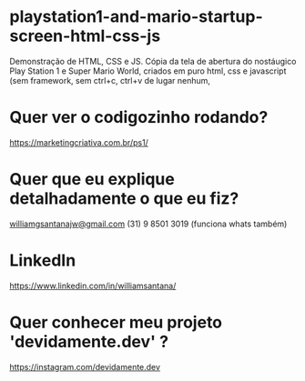 # playstation1-and-mario-startup-screen-html-css-js
Demonstração de HTML, CSS e JS. Cópia da tela de abertura do nostáugico Play Station 1 e Super Mario World, criados em puro html, css e javascript (sem framework, sem ctrl+c, ctrl+v de lugar nenhum,


# Quer ver o codigozinho rodando?
https://marketingcriativa.com.br/ps1/


# Quer que eu explique detalhadamente o que eu fiz?
williamgsantanajw@gmail.com
(31) 9 8501 3019 (funciona whats também)

# LinkedIn
https://www.linkedin.com/in/williamsantana/

# Quer conhecer meu projeto 'devidamente.dev' ?
https://instagram.com/devidamente.dev